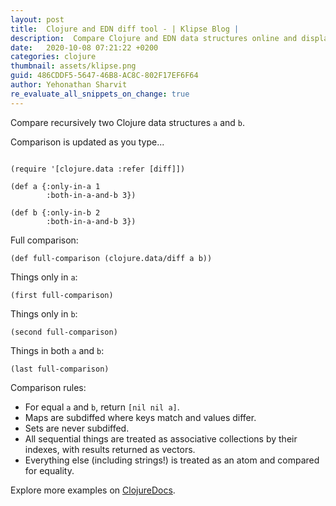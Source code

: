 ```yaml
---
layout: post
title:  Clojure and EDN diff tool - | Klipse Blog |
description:  Compare Clojure and EDN data structures online and display results in the browser.
date:   2020-10-08 07:21:22 +0200
categories: clojure
thumbnail: assets/klipse.png
guid: 486CDDF5-5647-46B8-AC8C-802F17EF6F64
author: Yehonathan Sharvit
re_evaluate_all_snippets_on_change: true
--- 
```


 <meta name="description" 
content="This is an example of a comparison between Clojure and EDN diff tool , compare two Clojure data structures a and b">

Compare recursively two Clojure data structures `a` and `b`.

Comparison is updated as you type...

<pre class="hidden"><code class="language-klipse">
(require '[clojure.data :refer [diff]])
</code></pre>

~~~klipse
(def a {:only-in-a 1
        :both-in-a-and-b 3}) 
~~~

~~~klipse
(def b {:only-in-b 2
        :both-in-a-and-b 3}) 
~~~

Full comparison:
~~~klipse
(def full-comparison (clojure.data/diff a b)) 
~~~


Things only in `a`:

~~~klipse
(first full-comparison)
~~~

Things only in `b`:

~~~klipse
(second full-comparison)
~~~

Things in both `a` and `b`:

~~~klipse
(last full-comparison)
~~~

Comparison rules:

* For equal `a` and `b`, return `[nil nil a]`.
* Maps are subdiffed where keys match and values differ.
* Sets are never subdiffed.
* All sequential things are treated as associative collections by their indexes, with results returned as vectors.
* Everything else (including strings!) is treated as an atom and compared for equality.

Explore more examples on [ClojureDocs](https://clojuredocs.org/clojure.data/diff).
